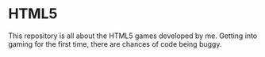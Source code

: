 # HTML5
This repository is all about the HTML5 games developed by me. Getting into gaming for the first time, there are chances of code being buggy.
